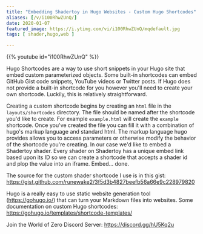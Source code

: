 ```yaml
---
title: "Embedding Shadertoy in Hugo Websites - Custom Hugo Shortcodes"
aliases: [/v/i100RhwZUnQ/]
date: 2020-01-07
featured_image: https://i.ytimg.com/vi/i100RhwZUnQ/mqdefault.jpg
tags: [ shader,hugo,web ]

---
```


{{% youtube id="i100RhwZUnQ" %}}

Hugo Shortcodes are a way to use short snippets in your Hugo site that embed custom parameterized objects. Some built-in shortcodes can embed GitHub Gist code snippets, YouTube videos or Twitter posts. If Hugo does not provide a built-in shortcode for you however you'll need to create your own shortcode. Luckily, this is relatively straightforward.

Creating a custom shortcode begins by creating an `html` file in the `layouts/shortcodes` directory. The file should be named after the shortcode you'd like to create. For example `example.html` will create the `example` shortcode. Once you've created the file you can fill it with a combination of hugo's markup language and standard html. The markup language hugo provides allows you to access parameters or otherwise modify the behavior of the shortcode you're creating. In our case we'd like to embed a Shadertoy shader. Every shader on Shadertoy has a unique embed link based upon its ID so we can create a shortcode that accepts a shader id and plop the value into an iframe. Embed... done.

The source for the custom shader shortcode I use is in this gist: https://gist.github.com/runewake2/3f5d3b4827beefb56a66e9c228979820

Hugo is a really easy to use static website generation tool (https://gohugo.io/) that can turn your Markdown files into websites. Some documentation on custom Hugo shortcodes: https://gohugo.io/templates/shortcode-templates/

Join the World of Zero Discord Server: https://discord.gg/hU5Kq2u